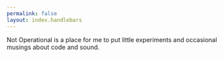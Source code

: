```yaml
---
permalink: false
layout: index.handlebars
---
```

Not Operational is a place for me to put little experiments and occasional musings about code and sound. 
